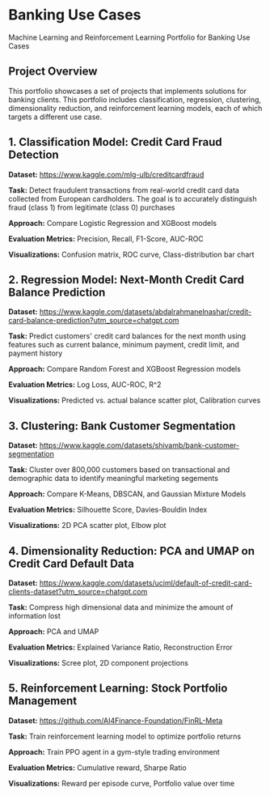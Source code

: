 # Banking Use Cases
Machine Learning and Reinforcement Learning Portfolio for Banking Use Cases

## **Project Overview**
This portfolio showcases a set of projects that implements solutions for banking clients. This portfolio includes classification, regression, clustering, dimensionality reduction, and reinforcement learning models, each of which targets a different use case.


## **1. Classification Model: Credit Card Fraud Detection**
**Dataset:** https://www.kaggle.com/mlg-ulb/creditcardfraud

**Task:** Detect fraudulent transactions from real-world credit card data collected from European cardholders. The goal is to accurately distinguish fraud (class 1) from legitimate (class 0) purchases

**Approach:** Compare Logistic Regression and XGBoost models

**Evaluation Metrics:** Precision, Recall, F1-Score, AUC-ROC

**Visualizations:** Confusion matrix, ROC curve, Class-distribution bar chart


## **2. Regression Model: Next-Month Credit Card Balance Prediction**
**Dataset:** https://www.kaggle.com/datasets/abdalrahmanelnashar/credit-card-balance-prediction?utm_source=chatgpt.com

**Task:** Predict customers' credit card balances for the next month using features such as current balance, minimum payment, credit limit, and payment history

**Approach:** Compare Random Forest and XGBoost Regression models

**Evaluation Metrics:** Log Loss, AUC-ROC, R^2

**Visualizations:** Predicted vs. actual balance scatter plot, Calibration curves


## **3. Clustering: Bank Customer Segmentation**
**Dataset:** https://www.kaggle.com/datasets/shivamb/bank-customer-segmentation

**Task:** Cluster over 800,000 customers based on transactional and demographic data to identify meaningful marketing segements

**Approach:** Compare K-Means, DBSCAN, and Gaussian Mixture Models

**Evaluation Metrics:** Silhouette Score, Davies-Bouldin Index

**Visualizations:** 2D PCA scatter plot, Elbow plot


## **4. Dimensionality Reduction: PCA and UMAP on Credit Card Default Data**
**Dataset:** https://www.kaggle.com/datasets/uciml/default-of-credit-card-clients-dataset?utm_source=chatgpt.com

**Task:** Compress high dimensional data and minimize the amount of information lost

**Approach:** PCA and UMAP

**Evaluation Metrics:** Explained Variance Ratio, Reconstruction Error

**Visualizations:** Scree plot, 2D component projections


## **5. Reinforcement Learning: Stock Portfolio Management**

**Dataset:** https://github.com/AI4Finance-Foundation/FinRL-Meta

**Task:** Train reinforcement learning model to optimize portfolio returns

**Approach:** Train PPO agent in a gym-style trading environment

**Evaluation Metrics:** Cumulative reward, Sharpe Ratio

**Visualizations:** Reward per episode curve, Portfolio value over time
